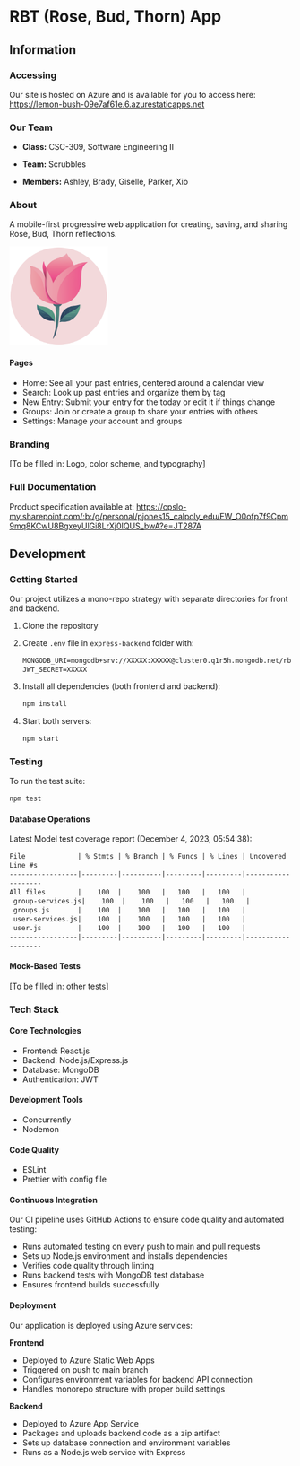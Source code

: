 # RBT (Rose, Bud, Thorn) App

## Information

### Accessing

Our site is hosted on Azure and is available for you to access here: https://lemon-bush-09e7af61e.6.azurestaticapps.net

### Our Team

- **Class:** CSC-309, Software Engineering II

- **Team:** Scrubbles

- **Members:** Ashley, Brady, Giselle, Parker, Xio

### About

A mobile-first progressive web application for creating, saving, and sharing Rose, Bud, Thorn reflections.

<img src="react-frontend/public/RBDLogoRounded.png" width="35%" />

#### Pages

- Home: See all your past entries, centered around a calendar view
- Search: Look up past entries and organize them by tag
- New Entry: Submit your entry for the today or edit it if things change
- Groups: Join or create a group to share your entries with others
- Settings: Manage your account and groups

### Branding

[To be filled in: Logo, color scheme, and typography]

### Full Documentation

Product specification available at:
https://cpslo-my.sharepoint.com/:b:/g/personal/pjones15_calpoly_edu/EW_O0ofp7f9Cpm9mq8KCwU8BgxeyUlGi8LrXj0IQUS_bwA?e=JT287A

## Development

### Getting Started

Our project utilizes a mono-repo strategy with separate directories for front and backend.

1. Clone the repository
2. Create `.env` file in `express-backend` folder with:

    ```
    MONGODB_URI=mongodb+srv://XXXXX:XXXXX@cluster0.q1r5h.mongodb.net/rbt_users_data
    JWT_SECRET=XXXXX
    ```

3. Install all dependencies (both frontend and backend):
    ```bash
    npm install
    ```
4. Start both servers:
    ```bash
    npm start
    ```

### Testing

To run the test suite:

```bash
npm test
```

#### Database Operations

Latest Model test coverage report (December 4, 2023, 05:54:38):

```
File             | % Stmts | % Branch | % Funcs | % Lines | Uncovered Line #s
-----------------|---------|----------|---------|---------|-------------------
All files        |    100  |    100   |   100   |   100   |
 group-services.js|    100  |    100   |   100   |   100   |
 groups.js       |    100  |    100   |   100   |   100   |
 user-services.js|    100  |    100   |   100   |   100   |
 user.js         |    100  |    100   |   100   |   100   |
-----------------|---------|----------|---------|---------|-------------------
```

#### Mock-Based Tests

[To be filled in: other tests]

### Tech Stack

#### Core Technologies

- Frontend: React.js
- Backend: Node.js/Express.js
- Database: MongoDB
- Authentication: JWT

#### Development Tools

- Concurrently
- Nodemon

#### Code Quality

- ESLint
- Prettier with config file

#### Continuous Integration

Our CI pipeline uses GitHub Actions to ensure code quality and automated testing:

- Runs automated testing on every push to main and pull requests
- Sets up Node.js environment and installs dependencies
- Verifies code quality through linting
- Runs backend tests with MongoDB test database
- Ensures frontend builds successfully

#### Deployment

Our application is deployed using Azure services:

**Frontend**

- Deployed to Azure Static Web Apps
- Triggered on push to main branch
- Configures environment variables for backend API connection
- Handles monorepo structure with proper build settings

**Backend**

- Deployed to Azure App Service
- Packages and uploads backend code as a zip artifact
- Sets up database connection and environment variables
- Runs as a Node.js web service with Express
